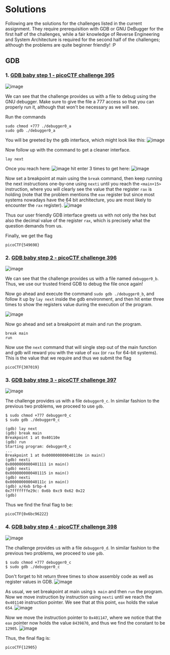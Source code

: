 # Solutions
Following are the solutions for the challenges listed in the current assignment. They require prerequisition with GDB or GNU DeBugger for the first half of the challenges, while a fair knowledge of Reverse Engineering and System Architecture is required for the second half of the challenges; although the problems are quite beginner friendly! :P
## GDB

### 1. <a href = "https://play.picoctf.org/practice/challenge/395?category=3&page=1&search=GDB">GDB baby step 1 - picoCTF challenge 395 </a>
![image](https://github.com/user-attachments/assets/1267618b-e682-4916-af6a-fa8d0b86e6ee)

We can see that the challenge provides us with a file to debug using the GNU debugger. Make sure to give the file a 777 access so that you can properly run it, although that won't be necessary as we will see.

Run the commands
```
sudo chmod +777 ./debugger0_a
sudo gdb ./debugger0_a
```

You will be greeted by the gdb interface, which might look like this:
![image](https://github.com/user-attachments/assets/497c4d50-d18c-441b-979b-23efa73286cc)

Now follow up with the command to get a cleaner interface.
```
lay next
```
Once you reach here:
![image](https://github.com/user-attachments/assets/223feeeb-b255-4602-86d6-aef65f1b2014)
hit enter 3 times to get here:
![image](https://github.com/user-attachments/assets/063c42fe-8930-4935-b494-002ea8a04117)

Now set a breakpoint at main using the ```break``` command, then keep running the next instructions one-by-one using ```nexti``` until you reach the ```<main+15>``` instruction, where you will clearly see the value that the register ```rax``` is holding (note that the problem mentions the ```eax``` register but since most systems nowadays have the 64 bit architecture, you are most likely to encounter the ```rax``` register).
![image](https://github.com/user-attachments/assets/2911bbfc-e4a3-4ac1-9b4d-1b91de69ee23)

Thus our user friendly GDB interface greets us with not only the hex but also the decimal value of the register ```rax```, which is precisely what the question demands from us.

Finally, we get the flag

```
picoCTF{549698}
```

### 2. <a href="https://play.picoctf.org/practice/challenge/396?category=3&page=1&search=GDB">GDB baby step 2 - picoCTF challenge 396</a>

![image](https://github.com/user-attachments/assets/affa31de-63c5-420f-a38c-5a396a293c3b)

We can see that the challenge provides us with a file named ```debugger0_b```. Thus, we use our trusted friend GDB to debug the file once again!

Now go ahead and execute the command ```sudo gdb ./debugger0_b```, and follow it up by ```lay next``` inside the gdb environment, and then hit enter three times to show the registers value during the execution of the program.

![image](https://github.com/user-attachments/assets/1e9bdde6-2448-48ba-a78d-453fedf1c795)

Now go ahead and set a breakpoint at main and run the program.

```
break main
run
```

Now use the ```next``` command that will single step out of the main function and gdb will reward you with the value of ```eax``` (or ```rax``` for 64-bit systems). This is the value that we require and thus we submit the flag

```
picoCTF{307019}
```

### 3. <a href="https://play.picoctf.org/practice/challenge/397?category=3&page=1&search=GDB">GDB baby step 3 - picoCTF challenge 397</a>
![image](https://github.com/user-attachments/assets/29afb2e8-06f7-4d3c-ae34-dc6fdc3905b5)

The challenge provides us with a file ```debugger0_c```. In similar fashion to the previous two problems, we proceed to use ```gdb```.

```
$ sudo chmod +777 debugger0_c
$ sudo gdb ./debugger0_c
```
```
(gdb) lay next
(gdb) break main
Breakpoint 1 at 0x40110e
(gdb) run
Starting program: debugger0_c
...
Breakpoint 1 at 0x000000000040110e in main()
(gdb) nexti
0x0000000000401111 in main()
(gdb) nexti
0x0000000000401115 in main()
(gdb) nexti
0x000000000040111c in main()
(gdb) x/4xb $rbp-4
0x7fffffffe29c: 0x6b 0xc9 0x62 0x22
(gdb)
```

Thus we find the final flag to be:
```
picoCTF{0x6bc96222}
```
### 4. <a href = "https://play.picoctf.org/practice/challenge/398?category=3&page=1&search=GDB">GDB baby step 4 - picoCTF challenge 398</a>

![image](https://github.com/user-attachments/assets/ce7af193-3334-4f81-9fa1-ba775700dff8)

The challenge provides us with a file ```debugger0_d```. In similar fashion to the previous two problems, we proceed to use ```gdb```.

```
$ sudo chmod +777 debugger0_c
$ sudo gdb ./debugger0_c
```
Don't forget to hit return three times to show assembly code as well as register values in GDB.
![image](https://github.com/user-attachments/assets/76f0de8a-3536-4ebe-9785-7db1be7d3314)

As usual, we set breakpoint at main using ```b main``` and then ```run``` the program. Now we move instruction by instruction using ```nexti``` until we reach the ```0x401140``` instruction pointer. We see that at this point, ```eax``` holds the value ```654```.
![image](https://github.com/user-attachments/assets/cc9f588b-b4c6-4f13-9941-6239f1cfd5a6)

Now we move the instruction pointer to ```0x401147```, where we notice that the ```eax``` pointer now holds the value ```8439870```, and thus we find the constant to be ```12905```.
![image](https://github.com/user-attachments/assets/aec42db8-e3d4-4b7b-807e-2ce09b5434b3)


Thus, the final flag is:

```
picoCTF{12905}
```
